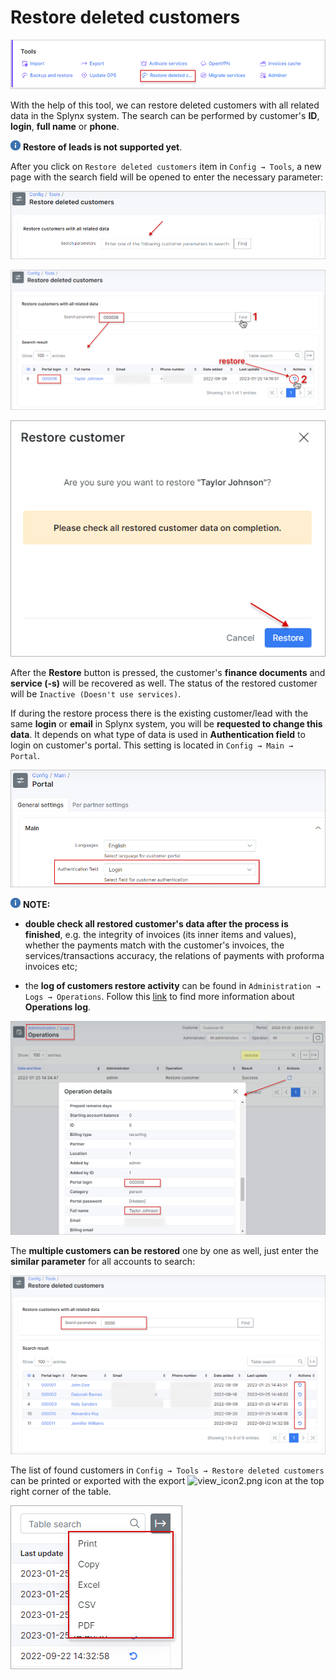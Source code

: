 Restore deleted customers
===

![icon](icon.png)

With the help of this tool, we can restore deleted customers with all related data in the Splynx system. The search can be performed by customer's **ID**, **login**, **full name** or **phone**.

<icon class="image-icon">![image](note.png)</icon> **Restore of leads is not supported yet**.

After you click on `Restore deleted customers` item in `Config → Tools`, a new page with the search field  will be opened to enter the necessary parameter:

![](search_field.png)

![](restore.png)

![](restore2.png)

After the **Restore** button is pressed, the customer's **finance documents** and **service (-s)** will be recovered as well. The status of the restored customer will be `Inactive (Doesn't use services)`.

If during the restore process there is the existing customer/lead with the same **login** or **email** in Splynx system, you will be **requested to change this data**. It depends on what type of data is used in **Authentication field** to login on customer's portal. This setting is located in `Config → Main → Portal`.

![](authentication_field.png)

<icon class="image-icon">![image](note.png)</icon> **NOTE:**

- **double check all restored customer's data after the process is finished**, e.g. the integrity of invoices (its inner items and values), whether the payments match with the customer's invoices, the services/transactions accuracy, the relations of payments with proforma invoices etc;

- the **log of customers restore activity** can be found in `Administration → Logs → Operations`. Follow this [link](administration/logs/operations/operations.md) to find more information about **Operations log**.

![](log.png)

The **multiple customers can be restored** one by one as well, just enter the **similar parameter** for all accounts to search:

![](restore5.png)

The list of found customers in `Config → Tools → Restore deleted customers` can be printed or exported with the export <icon class="image-icon">![view_icon2.png](view_icon2.png)</icon> icon at the top right corner of the table.

![](export.png)
